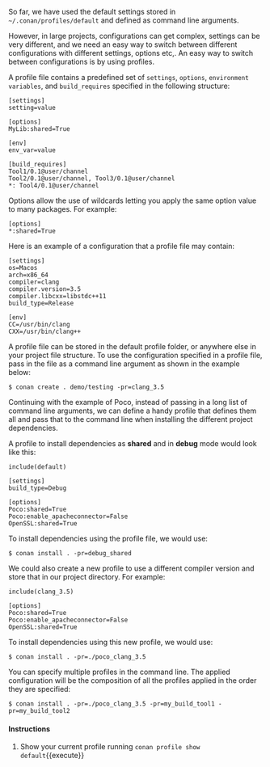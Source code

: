 So far, we have used the default settings stored in ``~/.conan/profiles/default`` and defined as command line arguments.

However, in large projects, configurations can get complex, settings can be very different, and we need an easy way to switch between different configurations with different settings, options etc,.
An easy way to switch between configurations is by using profiles.

A profile file contains a predefined set of ``settings``, ``options``, ``environment variables``, and ``build_requires`` specified in the following structure:


    [settings]
    setting=value

    [options]
    MyLib:shared=True

    [env]
    env_var=value

    [build_requires]
    Tool1/0.1@user/channel
    Tool2/0.1@user/channel, Tool3/0.1@user/channel
    *: Tool4/0.1@user/channel

Options allow the use of wildcards letting you apply the same option value to many packages. For example:


    [options]
    *:shared=True

Here is an example of a configuration that a profile file may contain:

    [settings]
    os=Macos
    arch=x86_64
    compiler=clang
    compiler.version=3.5
    compiler.libcxx=libstdc++11
    build_type=Release

    [env]
    CC=/usr/bin/clang
    CXX=/usr/bin/clang++

A profile file can be stored in the default profile folder, or anywhere else in your project file structure. To use the configuration specified in a profile file, pass in the file as a command line argument as shown in the example below:

    $ conan create . demo/testing -pr=clang_3.5

Continuing with the example of Poco, instead of passing in a long list of command line arguments, we can define a handy profile that defines them all and pass that to the command line when installing the different project dependencies.

A profile to install dependencies as **shared** and in **debug** mode would look like this:

    include(default)

    [settings]
    build_type=Debug

    [options]
    Poco:shared=True
    Poco:enable_apacheconnector=False
    OpenSSL:shared=True

To install dependencies using the profile file, we would use:

    $ conan install . -pr=debug_shared

We could also create a new profile to use a different compiler version and store that in our project directory. For example:

    include(clang_3.5)

    [options]
    Poco:shared=True
    Poco:enable_apacheconnector=False
    OpenSSL:shared=True

To install dependencies using this new profile, we would use:

    $ conan install . -pr=./poco_clang_3.5

You can specify multiple profiles in the command line. The applied configuration will be the composition
of all the profiles applied in the order they are specified:

    $ conan install . -pr=./poco_clang_3.5 -pr=my_build_tool1 -pr=my_build_tool2

#### Instructions

1. Show your current profile running `conan profile show default`{{execute}}